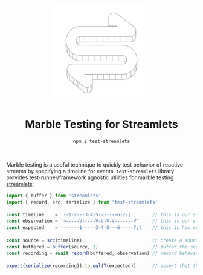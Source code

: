 
<div align="center">

<img src="https://raw.githubusercontent.com/loreanvictor/streamlet/main/misc/logo-lines.svg" width="256px"/>
  
# Marble Testing for Streamlets

```bash
npm i test-streamlets
```
  
</div>

<br/>

Marble testing is a useful technique to quickly test behavior of reactive streams by specifying a timeline for events. `test-streamlets` library provides
test-runner/framework agnostic utilities for marble testing [streamlets](https://github.com/loreanvictor/streamlet):

```ts
import { buffer } from 'streamlets'
import { record, src, serialize } from 'test-streamlets'

const timeline    = '--1-2---3-4-5-------6-7-|'       // this is our source's emission timeline
const observation = '>-----V-----V-V-V-V-------V'     // this is our sink's behavior timeline
const expected    = '------1-----3-4-5---6-----7,|'   // this is how we expect the end result will be

const source = src(timeline)                          // create a source from the timeline
const buffered = buffer(source, 3)                    // buffer the source
const recording = await record(buffered, observation) // record behavior of buffered source using given observation timeline

expect(serialize(recording)).to.eql(T(expected))      // assert that the recording matches our expected timeline
```
